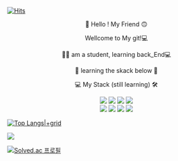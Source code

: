 [![Hits](https://hits.seeyoufarm.com/api/count/incr/badge.svg?url=https%3A%2F%2Fgithub.com%2Fjhoon8903%2Fjhoon8903&count_bg=%23461BE1&title_bg=%23B22AC9&icon=iconify.svg&icon_color=%23FFFFFF&title=HITS%21&edge_flat=false)](https://hits.seeyoufarm.com)

<p align ="center">🐼 Hello ! My Friend 🙃</p>
<p align ="center">Wellcome to My git!💻</p>
<p align ="center">💪😀 am a student, learning back_End💻</p>
<p align ="center">🔽 learning the skack below 🔽</p>
<p align ="center" > </p>  
<div align="center" >
  <p> 💻 My Stack (still learning) 🛠 </p>
    <img src="https://img.shields.io/badge/Python-3766AB?style=flat-square&logo=Python&logoColor=white"/>
    <img src="https://img.shields.io/badge/Node.js-339933?style=flat-square&logo=Node.js&logoColor=white"/>
    <img src="https://img.shields.io/badge/JavaScript-F7DF1E?style=flat-square&logo=JavaScript&logoColor=white"/>
    <img src="https://img.shields.io/badge/MongoDB-47A248?style=flat-square&logo=MongoDB&logoColor=white"/>
    
</div>
<div align="center">
  <img src="https://img.shields.io/badge/Git-F05032?style=flat-square&logo=Git&logoColor=white"/>
  <img src="https://img.shields.io/badge/GitHub-452170?style=flat-square&logo=GitHub&logoColor=white"/>
  <img src="https://img.shields.io/badge/HTML5-E34F26?style=flat-square&logo=HTML5&logoColor=white"/>
  <img src="https://img.shields.io/badge/CSS3-1572B6?style=flat-square&logo=CSS3&logoColor=white"/>
</div>

[![Top Langs|+grid](https://github-readme-stats.vercel.app/api/top-langs/?username=Daniel&layout=compact)](https://github.com/anuraghazra/github-readme-stats)

<picture>
<source 
  srcset="https://github-readme-stats.vercel.app/api?username=Daniel&show_icons=true&theme=vue"
  media="(prefers-color-scheme: dark)"
/>
<source
  srcset="https://github-readme-stats.vercel.app/api?username=anuraghazra&show_icons=true"
  media="(prefers-color-scheme: light), (prefers-color-scheme: no-preference)"
/>
<img src="https://github-readme-stats.vercel.app/api?username=anuraghazra&show_icons=true" />
</picture>

[![Solved.ac 프로필](http://mazassumnida.wtf/api/v2/generate_badge?boj=jhoon8903)](https://solved.ac/jhoon8903)
